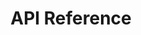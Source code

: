 ---
title: API Reference

language_tabs:
  - shell
  - javascript

includes:
  - authentication
  - errors
  - entry
  - api/people

search: true
---